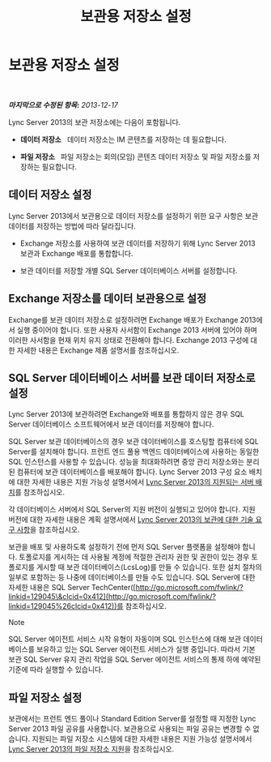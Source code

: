 ﻿---
title: 보관용 저장소 설정
TOCTitle: 보관용 저장소 설정
ms:assetid: f751245c-743e-454f-8325-968ae5e3de71
ms:mtpsurl: https://technet.microsoft.com/ko-kr/library/JJ205392(v=OCS.15)
ms:contentKeyID: 49305558
ms.date: 08/10/2015
mtps_version: v=OCS.15
ms.translationtype: HT
---

# 보관용 저장소 설정

 

_**마지막으로 수정된 항목:** 2013-12-17_

Lync Server 2013의 보관 저장소에는 다음이 포함됩니다.

  - **데이터 저장소**   데이터 저장소는 IM 콘텐츠를 저장하는 데 필요합니다.

  - **파일 저장소**   파일 저장소는 회의(모임) 콘텐츠 데이터 저장소 및 파일 저장소를 저장하는 필요합니다.

## 데이터 저장소 설정

Lync Server 2013에서 보관용으로 데이터 저장소를 설정하기 위한 요구 사항은 보관 데이터를 저장하는 방법에 따라 달라집니다.

  - Exchange 저장소를 사용하여 보관 데이터를 저장하기 위해 Lync Server 2013 보관과 Exchange 배포를 통합합니다.

  - 보관 데이터를 저장할 개별 SQL Server 데이터베이스 서버를 설정합니다.

## Exchange 저장소를 데이터 보관용으로 설정

Exchange를 보관 데이터 저장소로 설정하려면 Exchange 배포가 Exchange 2013에서 실행 중이어야 합니다. 또한 사용자 사서함이 Exchange 2013 서버에 있어야 하며 이러한 사서함을 현재 위치 유지 상태로 전환해야 합니다. Exchange 2013 구성에 대한 자세한 내용은 Exchange 제품 설명서를 참조하십시오.

## SQL Server 데이터베이스 서버를 보관 데이터 저장소로 설정

Lync Server 2013에 보관하려면 Exchange와 배포를 통합하지 않은 경우 SQL Server 데이터베이스 소프트웨어에서 보관 데이터를 저장해야 합니다.

SQL Server 보관 데이터베이스의 경우 보관 데이터베이스를 호스팅할 컴퓨터에 SQL Server를 설치해야 합니다. 프런트 엔드 풀용 백엔드 데이터베이스에 사용하는 동일한 SQL 인스턴스를 사용할 수 있습니다. 성능을 최대화하려면 중앙 관리 저장소와는 분리된 컴퓨터에 보관 데이터베이스를 배포해야 합니다. Lync Server 2013 구성 요소 배치에 대한 자세한 내용은 지원 가능성 설명서에서 [Lync Server 2013의 지원되는 서버 배치](lync-server-2013-supported-server-collocation.md)를 참조하십시오.

각 데이터베이스 서버에서 SQL Server의 지원 버전이 실행되고 있어야 합니다. 지원 버전에 대한 자세한 내용은 계획 설명서에서 [Lync Server 2013의 보관에 대한 기술 요구 사항](lync-server-2013-technical-requirements-for-archiving.md)을 참조하십시오.

보관을 배포 및 사용하도록 설정하기 전에 먼저 SQL Server 플랫폼을 설정해야 합니다. 토폴로지를 게시하는 데 사용될 계정에 적절한 관리자 권한 및 권한이 있는 경우 토폴로지를 게시할 때 보관 데이터베이스(LcsLog)를 만들 수 있습니다. 또한 설치 절차의 일부로 포함하는 등 나중에 데이터베이스를 만들 수도 있습니다. SQL Server에 대한 자세한 내용은 SQL Server TechCenter([http://go.microsoft.com/fwlink/?linkid=129045\&clcid=0x412](http://go.microsoft.com/fwlink/?linkid=129045%26clcid=0x412))를 참조하십시오.


> [!NOTE]
> SQL Server 에이전트 서비스 시작 유형이 자동이며 SQL 인스턴스에 대해 보관 데이터베이스를 보유하고 있는 SQL Server 에이전트 서비스가 실행 중입니다. 따라서 기본 보관 SQL Server 유지 관리 작업을 SQL Server 에이전트 서비스의 통제 하에 예약된 기준에 따라 실행할 수 있습니다.



## 파일 저장소 설정

보관에서는 프런트 엔드 풀이나 Standard Edition Server를 설정할 때 지정한 Lync Server 2013 파일 공유를 사용합니다. 보관용으로 사용되는 파일 공유는 변경할 수 없습니다. 지원되는 파일 저장소 시스템에 대한 자세한 내용은 지원 가능성 설명서에서 [Lync Server 2013의 파일 저장소 지원](lync-server-2013-file-storage-support.md)을 참조하십시오.

